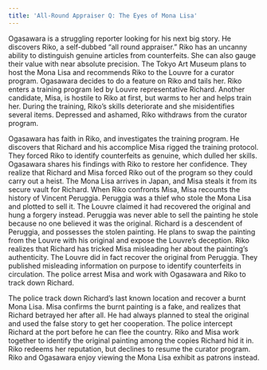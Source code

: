 ```yaml
---
title: 'All-Round Appraiser Q: The Eyes of Mona Lisa'
---
```


Ogasawara is a struggling reporter looking for his next big story. He discovers
Riko, a self-dubbed “all round appraiser.” Riko has an uncanny ability to
distinguish genuine articles from counterfeits. She can also gauge their value
with near absolute precision. The Tokyo Art Museum plans to host the Mona Lisa
and recommends Riko to the Louvre for a curator program. Ogasawara decides to do
a feature on Riko and tails her. Riko enters a training program led by Louvre
representative Richard. Another candidate, Misa, is hostile to Riko at first,
but warms to her and helps train her. During the training, Riko’s skills
deteriorate and she misidentifies several items. Depressed and ashamed, Riko
withdraws from the curator program.

Ogasawara has faith in Riko, and investigates the training program. He discovers
that Richard and his accomplice Misa rigged the training protocol. They forced
Riko to identify counterfeits as genuine, which dulled her skills. Ogasawara
shares his findings with Riko to restore her confidence. They realize that
Richard and Misa forced Riko out of the program so they could carry out a heist.
The Mona Lisa arrives in Japan, and Misa steals it from its secure vault for
Richard. When Riko confronts Misa, Misa recounts the history of Vincent
Peruggia. Peruggia was a thief who stole the Mona Lisa and plotted to sell it.
The Louvre claimed it had recovered the original and hung a forgery instead.
Peruggia was never able to sell the painting he stole because no one believed it
was the original. Richard is a descendent of Peruggia, and possesses the stolen
painting. He plans to swap the painting from the Louvre with his original and
expose the Louvre’s deception. Riko realizes that Richard has tricked Misa
misleading her about the painting’s authenticity. The Louvre did in fact recover
the original from Peruggia. They published misleading information on purpose to
identify counterfeits in circulation. The police arrest Misa and work with
Ogasawara and Riko to track down Richard.

The police track down Richard’s last known location and recover a burnt Mona
Lisa. Misa confirms the burnt painting is a fake, and realizes that Richard
betrayed her after all. He had always planned to steal the original and used the
false story to get her cooperation. The police intercept Richard at the port
before he can flee the country. Riko and Misa work together to identify the
original painting among the copies Richard hid it in. Riko redeems her
reputation, but declines to resume the curator program. Riko and Ogasawara enjoy
viewing the Mona Lisa exhibit as patrons instead.
